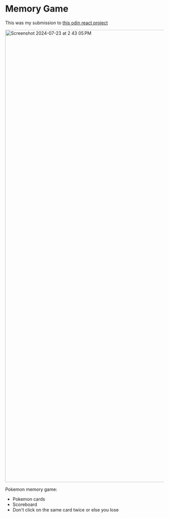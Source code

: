# Memory Game

This was my submission to [this odin react project](https://www.theodinproject.com/lessons/node-path-react-new-memory-card)

<img width="1435" alt="Screenshot 2024-07-23 at 2 43 05 PM" src="https://github.com/user-attachments/assets/49c56400-c55a-4e36-a57c-f4270eea8189">

  
Pokemon memory game:


- Pokemon cards
- Scoreboard
- Don't click on the same card twice or else you lose
